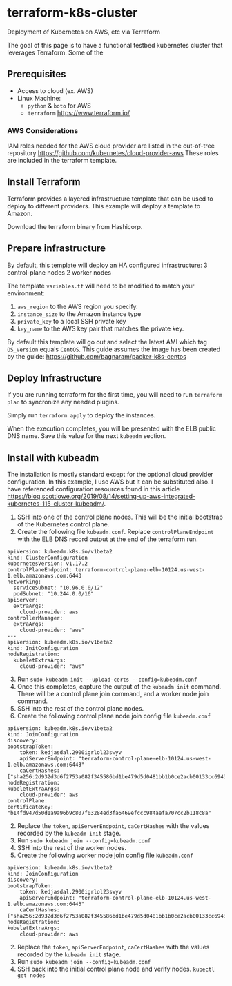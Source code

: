 # terraform-k8s-cluster

Deployment of Kubernetes on AWS, etc via Terraform

The goal of this page is to have a functional testbed kubernetes cluster that leverages Terraform. Some of the 

## Prerequisites

* Access to cloud (ex. AWS)
* Linux Machine:
  * `python` & `boto` for AWS
  * `terraform` https://www.terraform.io/

### AWS Considerations

IAM roles needed for the AWS cloud provider are listed in the out-of-tree repository https://github.com/kubernetes/cloud-provider-aws These roles are included in the terraform template.

## Install Terraform
Terraform provides a layered infrastructure template that can be used to deploy to different providers. This example will deploy a template to Amazon.

Download the terraform binary from Hashicorp.


## Prepare infrastructure

By default, this template will deploy an HA configured infrastructure:
3 control-plane nodes
2 worker nodes

The template `variables.tf` will need to be modified to match your environment:
1. `aws_region` to the AWS region you specify.
2. `instance_size` to the Amazon instance type
3. `private_key` to a local SSH private key
4. `key_name` to the AWS key pair that matches the private key.

By default this template will go out and select the latest AMI which tag `OS_Version` equals `CentOS`. This guide assumes the image has been created by the guide: https://github.com/bagnaram/packer-k8s-centos

## Deploy Infrastructure

If you are running terraform for the first time, you will need to run `terraform plan` to syncronize any needed plugins.

Simply run `terraform apply` to deploy the instances.

When the execution completes, you will be presented with the ELB public DNS name. Save this value for the next `kubeadm` section.

## Install with kubeadm

The installation is mostly standard except for the optional cloud provider configuration. In this example, I use AWS but it can be substituted also. I have referenced configuration resources found in this article https://blog.scottlowe.org/2019/08/14/setting-up-aws-integrated-kubernetes-115-cluster-kubeadm/.

1. SSH into one of the control plane nodes. This will be the initial bootstrap of the Kubernetes control plane.
2. Create the following file `kubeadm.conf`. Replace `controlPlaneEndpoint` with the ELB DNS record output at the end of the terraform run. 
```
apiVersion: kubeadm.k8s.io/v1beta2
kind: ClusterConfiguration
kubernetesVersion: v1.17.2
controlPlaneEndpoint: terraform-control-plane-elb-10124.us-west-1.elb.amazonaws.com:6443
networking:
  serviceSubnet: "10.96.0.0/12"
  podSubnet: "10.244.0.0/16"
apiServer:
  extraArgs:
    cloud-provider: aws
controllerManager:
  extraArgs:
    cloud-provider: "aws"
---
apiVersion: kubeadm.k8s.io/v1beta2
kind: InitConfiguration
nodeRegistration:
  kubeletExtraArgs:
    cloud-provider: "aws"
```
3. Run `sudo kubeadm init --upload-certs --config=kubeadm.conf`
  1. Once this completes, capture the output of the `kubeadm init` command. There will be a control plane join command, and a worker node join command.
4. SSH into the rest of the control plane nodes.
  1. Create the following control plane node join config file `kubeadm.conf`

  ```
  apiVersion: kubeadm.k8s.io/v1beta2
  kind: JoinConfiguration
  discovery:
  bootstrapToken:
      token: kedjasdal.2900igrlol23swyv
      apiServerEndpoint: "terraform-control-plane-elb-10124.us-west-1.elb.amazonaws.com:6443"
      caCertHashes: ["sha256:2d932d3d6f2753a082f345586bd1be479d5d0481bb1b0ce2acb00133cc6943a3"]
  nodeRegistration:
  kubeletExtraArgs:
      cloud-provider: aws
  controlPlane:
  certificateKey: "b14fd947d50d1a9a96b9c807f03284ed3fa6469efccc984aefa707cc2b118c8a"
  ```

  2. Replace the `token`, `apiServerEndpoint`, `caCertHashes` with the values recorded by the `kubeadm init` stage.
  3. Run `sudo kubeadm join --config=kubeadm.conf`
5. SSH into the rest of the worker nodes.
  1. Create the following worker node join config file `kubeadm.conf`

  ```
  apiVersion: kubeadm.k8s.io/v1beta2
  kind: JoinConfiguration
  discovery:
  bootstrapToken:
      token: kedjasdal.2900igrlol23swyv
      apiServerEndpoint: "terraform-control-plane-elb-10124.us-west-1.elb.amazonaws.com:6443"
      caCertHashes: ["sha256:2d932d3d6f2753a082f345586bd1be479d5d0481bb1b0ce2acb00133cc6943a3"]
  nodeRegistration:
  kubeletExtraArgs:
      cloud-provider: aws
  ```

  2. Replace the `token`, `apiServerEndpoint`, `caCertHashes` with the values recorded by the `kubeadm init` stage.
  3. Run `sudo kubeadm join --config=kubeadm.conf`
6. SSH back into the initial control plane node and verify nodes. `kubectl get nodes`